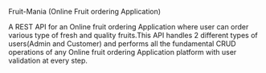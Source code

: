 Fruit-Mania (Online Fruit ordering Application)

A REST API for an Online fruit ordering Application where user can order various type of fresh and quality fruits.This API handles 2 different types of users(Admin and Customer) and performs all the fundamental CRUD operations of any Online fruit ordering Application platform with user validation at every step.

